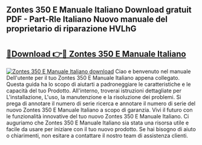 ## Zontes 350 E Manuale Italiano Download gratuit PDF - Part-Rle Italiano Nuovo manuale del proprietario di riparazione HVLhG

# <h2><a href="http://dfb7inm.blite.top/?on=Zontes+350+E+Manuale+Italiano">🔗Download 👉🔴 Zontes 350 E Manuale Italiano</a></h2>

[![Zontes 350 E Manuale Italiano download](https://i.imgur.com/lujVjoI.png)](http://dfb7inm.blite.top/?on=Zontes+350+E+Manuale+Italiano)
Ciao e benvenuto nel manuale Dell'utente per il tuo Zontes 350 E Manuale Italiano appena collegato. Questa guida ha lo scopo di aiutarti a padroneggiare le caratteristiche e le capacità del tuo Prodotto. All'interno, troverai istruzioni dettagliate per L'installazione, L'uso, la manutenzione e la risoluzione dei problemi. Si prega di annotare il numero di serie ricerca e annotare il numero di serie del nuovo Zontes 350 E Manuale Italiano a scopo di garanzia. Vivi il futuro con le funzionalità innovative del tuo nuovo Zontes 350 E Manuale Italiano. Ci auguriamo che Zontes 350 E Manuale Italiano sia stata una risorsa utile e facile da usare per iniziare con il tuo nuovo prodotto. Se hai bisogno di aiuto o chiarimenti, non esitare a contattare il nostro team di assistenza clienti.
